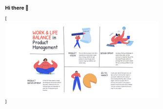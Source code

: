 ### Hi there 👋
[![Header](https://github.com/ZahoreczTibor/ZahoreczTibor/blob/main/product%20management.jpeg "Header")]

<!--
**ZahoreczTibor/ZahoreczTibor** is a ✨ _special_ ✨ repository because its `README.md` (this file) appears on your GitHub profile.

Here are some ideas to get you started:

- 🔭 I’m currently working on ...
- 🌱 I’m currently learning ...
- 👯 I’m looking to collaborate on ...
- 🤔 I’m looking for help with ...
- 💬 Ask me about ...
- 📫 How to reach me: ...
- 😄 Pronouns: ...
- ⚡ Fun fact: ...
-->
